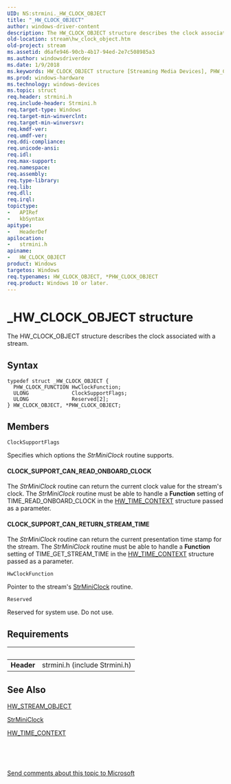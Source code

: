 ```yaml
---
UID: NS:strmini._HW_CLOCK_OBJECT
title: "_HW_CLOCK_OBJECT"
author: windows-driver-content
description: The HW_CLOCK_OBJECT structure describes the clock associated with a stream.
old-location: stream\hw_clock_object.htm
old-project: stream
ms.assetid: d6afe946-90cb-4b17-94ed-2e7c508985a3
ms.author: windowsdriverdev
ms.date: 1/9/2018
ms.keywords: HW_CLOCK_OBJECT structure [Streaming Media Devices], PHW_CLOCK_OBJECT, HW_CLOCK_OBJECT, strmini/PHW_CLOCK_OBJECT, strmini/HW_CLOCK_OBJECT, PHW_CLOCK_OBJECT structure pointer [Streaming Media Devices], stream.hw_clock_object, *PHW_CLOCK_OBJECT, _HW_CLOCK_OBJECT, strclass-struct_95b6e9db-af87-415b-aad2-b3763c4dd0d9.xml
ms.prod: windows-hardware
ms.technology: windows-devices
ms.topic: struct
req.header: strmini.h
req.include-header: Strmini.h
req.target-type: Windows
req.target-min-winverclnt: 
req.target-min-winversvr: 
req.kmdf-ver: 
req.umdf-ver: 
req.ddi-compliance: 
req.unicode-ansi: 
req.idl: 
req.max-support: 
req.namespace: 
req.assembly: 
req.type-library: 
req.lib: 
req.dll: 
req.irql: 
topictype:
-	APIRef
-	kbSyntax
apitype:
-	HeaderDef
apilocation:
-	strmini.h
apiname:
-	HW_CLOCK_OBJECT
product: Windows
targetos: Windows
req.typenames: HW_CLOCK_OBJECT, *PHW_CLOCK_OBJECT
req.product: Windows 10 or later.
---
```


# _HW_CLOCK_OBJECT structure
The HW_CLOCK_OBJECT structure describes the clock associated with a stream.

## Syntax
````
typedef struct _HW_CLOCK_OBJECT {
  PHW_CLOCK_FUNCTION HwClockFunction;
  ULONG              ClockSupportFlags;
  ULONG              Reserved[2];
} HW_CLOCK_OBJECT, *PHW_CLOCK_OBJECT;
````

## Members


`ClockSupportFlags`

Specifies which options the <i>StrMiniClock</i> routine supports.





#### CLOCK_SUPPORT_CAN_READ_ONBOARD_CLOCK

The <i>StrMiniClock</i> routine can return the current clock value for the stream's clock. The <i>StrMiniClock</i> routine must be able to handle a <b>Function</b> setting of TIME_READ_ONBOARD_CLOCK in the <a href="..\strmini\ns-strmini-_hw_time_context.md">HW_TIME_CONTEXT</a> structure passed as a parameter.



#### CLOCK_SUPPORT_CAN_RETURN_STREAM_TIME

The <i>StrMiniClock</i> routine can return the current presentation time stamp for the stream. The <i>StrMiniClock</i> routine must be able to handle a <b>Function</b> setting of TIME_GET_STREAM_TIME in the <a href="..\strmini\ns-strmini-_hw_time_context.md">HW_TIME_CONTEXT</a> structure passed as a parameter.

`HwClockFunction`

Pointer to the stream's <a href="https://msdn.microsoft.com/library/windows/hardware/ff568452">StrMiniClock</a> routine.

`Reserved`

Reserved for system use. Do not use.


## Requirements
| &nbsp; | &nbsp; |
| ---- |:---- |
| **Header** | strmini.h (include Strmini.h) |

## See Also

<a href="..\strmini\ns-strmini-_hw_stream_object.md">HW_STREAM_OBJECT</a>



<a href="https://msdn.microsoft.com/library/windows/hardware/ff568452">StrMiniClock</a>



<a href="..\strmini\ns-strmini-_hw_time_context.md">HW_TIME_CONTEXT</a>



 

 

<a href="mailto:wsddocfb@microsoft.com?subject=Documentation%20feedback [stream\stream]:%20HW_CLOCK_OBJECT structure%20 RELEASE:%20(1/9/2018)&amp;body=%0A%0APRIVACY STATEMENT%0A%0AWe use your feedback to improve the documentation. We don't use your email address for any other purpose, and we'll remove your email address from our system after the issue that you're reporting is fixed. While we're working to fix this issue, we might send you an email message to ask for more info. Later, we might also send you an email message to let you know that we've addressed your feedback.%0A%0AFor more info about Microsoft's privacy policy, see http://privacy.microsoft.com/en-us/default.aspx." title="Send comments about this topic to Microsoft">Send comments about this topic to Microsoft</a>